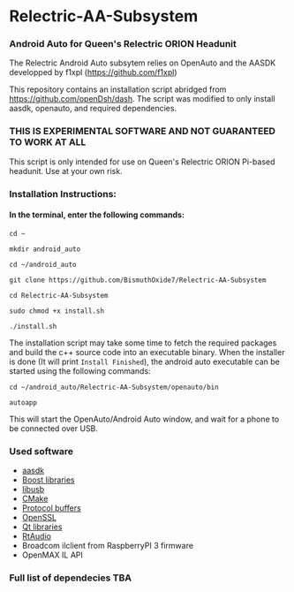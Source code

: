 # Relectric-AA-Subsystem 
### Android Auto for Queen's Relectric ORION Headunit

The Relectric Android Auto subsytem relies on OpenAuto and the AASDK developped by f1xpl (https://github.com/f1xpl)

This repository contains an installation script abridged from https://github.com/openDsh/dash.
The script was modified to only install aasdk, openauto, and required dependencies. 

### THIS IS EXPERIMENTAL SOFTWARE AND NOT GUARANTEED TO WORK AT ALL
This script is only intended for use on Queen's Relectric ORION Pi-based headunit. Use at your own risk. 

### Installation Instructions: 
#### In the terminal, enter the following commands:
```
cd ~

mkdir android_auto

cd ~/android_auto

git clone https://github.com/BismuthOxide7/Relectric-AA-Subsystem

cd Relectric-AA-Subsystem

sudo chmod +x install.sh

./install.sh

```

The installation script may take some time to fetch the required packages and build the c++ source code into an executable binary. 
When the installer is done (It will print ``` Install Finished ```), the android auto executable can be started using the following commands:
```
cd ~/android_auto/Relectric-AA-Subsystem/openauto/bin

autoapp
```
This will start the OpenAuto/Android Auto window, and wait for a phone to be connected over USB.




### Used software
 - [aasdk](https://github.com/f1xpl/aasdk)
 - [Boost libraries](http://www.boost.org/)
 - [libusb](http://libusb.info/)
 - [CMake](https://cmake.org/)
 - [Protocol buffers](https://developers.google.com/protocol-buffers/)
 - [OpenSSL](https://www.openssl.org/)
 - [Qt libraries](https://www.qt.io/)
 - [RtAudio](https://www.music.mcgill.ca/~gary/rtaudio/playback.html)
 - Broadcom ilclient from RaspberryPI 3 firmware
 - OpenMAX IL API

### Full list of dependecies TBA
